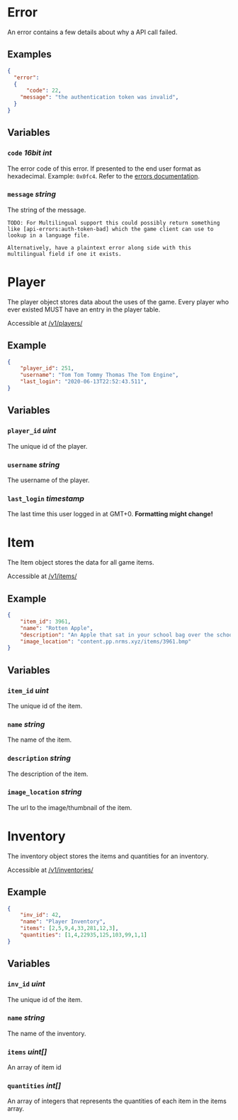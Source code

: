 # Error
An error contains a few details about why a API call failed.

## Examples
```json
{
  "error":
  {
	  "code": 22,
    "message": "the authentication token was invalid",
  }
}
```

## Variables
### `code` *16bit int*
The error code of this error. If presented to the end user format as hexadecimal. Example: `0x0fc4`.
Refer to the [errors documentation](./errors.md).

### `message` *string*
The string of the message.

	TODO: For Multilingual support this could possibly return something like [api-errors:auth-token-bad] which the game client can use to lookup in a language file. 
	
	Alternatively, have a plaintext error along side with this multilingual field if one it exists.

# Player
The player object stores data about the uses of the game. Every player who ever existed MUST have an entry in the player table.

Accessible at [/v1/players/](endpoints.md#players)

## Example
```json
{
	"player_id": 251,
	"username": "Tom Tom Tommy Thomas The Tom Engine",
	"last_login": "2020-06-13T22:52:43.511",
}
```

## Variables
### `player_id` *uint*
The unique id of the player.


### `username` *string*
The username of the player.


### `last_login` *timestamp*
The last time this user logged in at GMT+0. **Formatting might change!**





# Item
The Item object stores the data for all game items.

Accessible at [/v1/items/](endpoints.md#items)

## Example
```json
{
	"item_id": 3961,
	"name": "Rotten Apple",
	"description": "An Apple that sat in your school bag over the school holidays.",
	"image_location": "content.pp.nrms.xyz/items/3961.bmp"
}
```

## Variables
### `item_id` *uint*
The unique id of the item.


### `name` *string*
The name of the item.


### `description` *string*
The description of the item.

### `image_location` *string*
The url to the image/thumbnail of the item.


# Inventory
The inventory object stores the items and quantities for an inventory.

Accessible at [/v1/inventories/](endpoints.md#inventories)

## Example
```json
{
	"inv_id": 42,
	"name": "Player Inventory",
	"items": [2,5,9,4,33,281,12,3],
	"quantities": [1,4,22935,125,103,99,1,1]
}
```

## Variables
### `inv_id` *uint*
The unique id of the item.


### `name` *string*
The name of the inventory.


### `items` *uint[]*
An array of item id


### `quantities` *int[]*
An array of integers that represents the quantities of each item in the items array.
